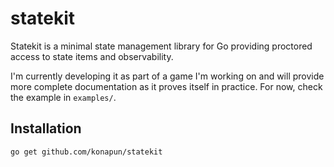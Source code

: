# statekit

Statekit is a minimal state management library for Go providing proctored access to state items and observability.

I'm currently developing it as part of a game I'm working on and will provide more complete documentation as it proves itself in practice. For now, check the example in `examples/`.

## Installation
```sh
go get github.com/konapun/statekit
```

